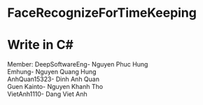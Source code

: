 # FaceRecognizeForTimeKeeping
# Write in C#
Member: 
    DeepSoftwareEng- Nguyen Phuc Hung<br>
    Emhung- Nguyen Quang Hung<br>
    AnhQuan15323- Dinh Anh Quan<br>
    Guen Kainto- Nguyen Khanh Tho<br>
    VietAnh1110- Dang Viet Anh<br>
